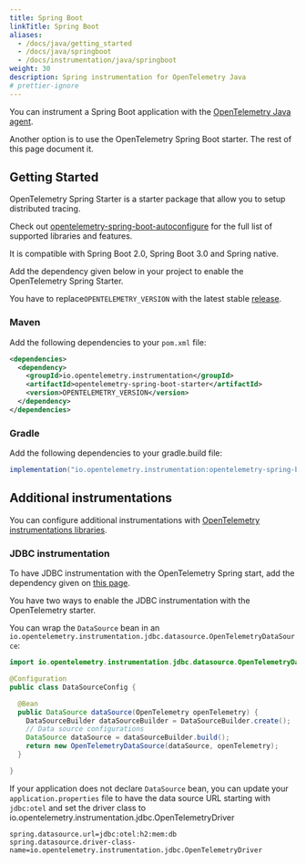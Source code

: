 ```yaml
---
title: Spring Boot
linkTitle: Spring Boot
aliases:
  - /docs/java/getting_started
  - /docs/java/springboot
  - /docs/instrumentation/java/springboot
weight: 30
description: Spring instrumentation for OpenTelemetry Java
# prettier-ignore
---
```


You can instrument a Spring Boot application with the [OpenTelemetry Java agent](automatic/_index).

Another option is to use the OpenTelemetry Spring Boot starter. The rest of this page document it.

## Getting Started

OpenTelemetry Spring Starter is a starter package that allow you to setup distributed tracing.

Check out [opentelemetry-spring-boot-autoconfigure](https://github.com/open-telemetry/opentelemetry-java-instrumentation/blob/main/instrumentation/spring/spring-boot-autoconfigure/README.md#features) for the full list of supported libraries and features.

It is compatible with Spring Boot 2.0, Spring Boot 3.0 and Spring native.

Add the dependency given below in your project to enable the OpenTelemetry Spring Starter.

You have to replace`OPENTELEMETRY_VERSION` with the latest stable [release](https://search.maven.org/search?q=g:io.opentelemetry).

### Maven

Add the following dependencies to your `pom.xml` file:

```xml
<dependencies>
  <dependency>
    <groupId>io.opentelemetry.instrumentation</groupId>
    <artifactId>opentelemetry-spring-boot-starter</artifactId>
    <version>OPENTELEMETRY_VERSION</version>
  </dependency>
</dependencies>
```

### Gradle

Add the following dependencies to your gradle.build file:

```groovy
implementation("io.opentelemetry.instrumentation:opentelemetry-spring-boot-starter:OPENTELEMETRY_VERSION")
```

## Additional instrumentations

You can configure additional instrumentations with [OpenTelemetry instrumentations libraries](https://github.com/open-telemetry/opentelemetry-java-instrumentation/blob/main/docs/supported-libraries.md#libraries--frameworks).

### JDBC instrumentation

To have JDBC instrumentation with the OpenTelemetry Spring start, add the dependency given on [this page](https://github.com/open-telemetry/opentelemetry-java-instrumentation/tree/main/instrumentation/jdbc/library).

You have two ways to enable the JDBC instrumentation with the OpenTelemetry starter.

You can wrap the `DataSource` bean in an `io.opentelemetry.instrumentation.jdbc.datasource.OpenTelemetryDataSource`:

```java
import io.opentelemetry.instrumentation.jdbc.datasource.OpenTelemetryDataSource;

@Configuration
public class DataSourceConfig {

  @Bean
  public DataSource dataSource(OpenTelemetry openTelemetry) {
    DataSourceBuilder dataSourceBuilder = DataSourceBuilder.create();
    // Data source configurations
    DataSource dataSource = dataSourceBuilder.build();
    return new OpenTelemetryDataSource(dataSource, openTelemetry);
  }

}
```

If your application does not declare `DataSource` bean, you can update your `application.properties` file to
have the data source URL starting with `jdbc:otel` and set the driver class to io.opentelemetry.instrumentation.jdbc.OpenTelemetryDriver

```properties
spring.datasource.url=jdbc:otel:h2:mem:db
spring.datasource.driver-class-name=io.opentelemetry.instrumentation.jdbc.OpenTelemetryDriver
```
